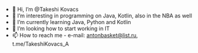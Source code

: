- 👋 Hi, I’m @Takeshi Kovacs
- 👀 I’m interesting in programming on Java, Kotlin, also in the NBA as well
- 🌱 I’m currently learning Java, Python and Kotlin
- 💞️ I’m looking how to start working in IT
- 📫 How to reach me - e-mail: antonbasket@list.ru, t.me/TakeshiKovacs_A

